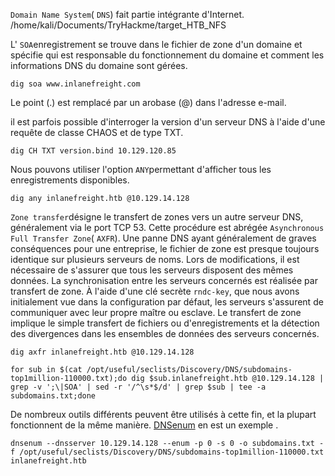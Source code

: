 `Domain Name System`( `DNS`) fait partie intégrante d'Internet.
/home/kali/Documents/TryHackme/target_HTB_NFS

L' `SOA`enregistrement se trouve dans le fichier de zone d'un domaine et spécifie qui est responsable du fonctionnement du domaine et comment les informations DNS du domaine sont gérées.

```shell-session
dig soa www.inlanefreight.com
```

Le point (.) est remplacé par un arobase (@) dans l'adresse e-mail. 

il est parfois possible d'interroger la version d'un serveur DNS à l'aide d'une requête de classe CHAOS et de type TXT.
```shell-session
dig CH TXT version.bind 10.129.120.85
```

Nous pouvons utiliser l'option `ANY`permettant d'afficher tous les enregistrements disponibles.

```shell-session
dig any inlanefreight.htb @10.129.14.128
```

`Zone transfer`désigne le transfert de zones vers un autre serveur DNS, généralement via le port TCP 53. Cette procédure est abrégée `Asynchronous Full Transfer Zone`( `AXFR`). Une panne DNS ayant généralement de graves conséquences pour une entreprise, le fichier de zone est presque toujours identique sur plusieurs serveurs de noms. Lors de modifications, il est nécessaire de s'assurer que tous les serveurs disposent des mêmes données. La synchronisation entre les serveurs concernés est réalisée par transfert de zone. À l'aide d'une clé secrète `rndc-key`, que nous avons initialement vue dans la configuration par défaut, les serveurs s'assurent de communiquer avec leur propre maître ou esclave. Le transfert de zone implique le simple transfert de fichiers ou d'enregistrements et la détection des divergences dans les ensembles de données des serveurs concernés.

```shell-session
dig axfr inlanefreight.htb @10.129.14.128
```

```shell-session
for sub in $(cat /opt/useful/seclists/Discovery/DNS/subdomains-top1million-110000.txt);do dig $sub.inlanefreight.htb @10.129.14.128 | grep -v ';\|SOA' | sed -r '/^\s*$/d' | grep $sub | tee -a subdomains.txt;done
```

De nombreux outils différents peuvent être utilisés à cette fin, et la plupart fonctionnent de la même manière. [DNSenum](https://github.com/fwaeytens/dnsenum) en est un exemple .

```shell-session
dnsenum --dnsserver 10.129.14.128 --enum -p 0 -s 0 -o subdomains.txt -f /opt/useful/seclists/Discovery/DNS/subdomains-top1million-110000.txt inlanefreight.htb
```
